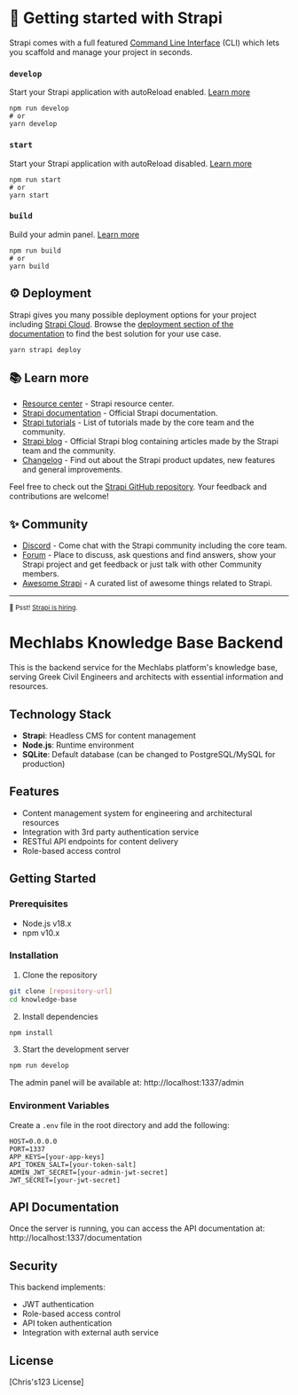 # 🚀 Getting started with Strapi

Strapi comes with a full featured [Command Line Interface](https://docs.strapi.io/dev-docs/cli) (CLI) which lets you scaffold and manage your project in seconds.

### `develop`

Start your Strapi application with autoReload enabled. [Learn more](https://docs.strapi.io/dev-docs/cli#strapi-develop)

```
npm run develop
# or
yarn develop
```

### `start`

Start your Strapi application with autoReload disabled. [Learn more](https://docs.strapi.io/dev-docs/cli#strapi-start)

```
npm run start
# or
yarn start
```

### `build`

Build your admin panel. [Learn more](https://docs.strapi.io/dev-docs/cli#strapi-build)

```
npm run build
# or
yarn build
```

## ⚙️ Deployment

Strapi gives you many possible deployment options for your project including [Strapi Cloud](https://cloud.strapi.io). Browse the [deployment section of the documentation](https://docs.strapi.io/dev-docs/deployment) to find the best solution for your use case.

```
yarn strapi deploy
```

## 📚 Learn more

- [Resource center](https://strapi.io/resource-center) - Strapi resource center.
- [Strapi documentation](https://docs.strapi.io) - Official Strapi documentation.
- [Strapi tutorials](https://strapi.io/tutorials) - List of tutorials made by the core team and the community.
- [Strapi blog](https://strapi.io/blog) - Official Strapi blog containing articles made by the Strapi team and the community.
- [Changelog](https://strapi.io/changelog) - Find out about the Strapi product updates, new features and general improvements.

Feel free to check out the [Strapi GitHub repository](https://github.com/strapi/strapi). Your feedback and contributions are welcome!

## ✨ Community

- [Discord](https://discord.strapi.io) - Come chat with the Strapi community including the core team.
- [Forum](https://forum.strapi.io/) - Place to discuss, ask questions and find answers, show your Strapi project and get feedback or just talk with other Community members.
- [Awesome Strapi](https://github.com/strapi/awesome-strapi) - A curated list of awesome things related to Strapi.

---

<sub>🤫 Psst! [Strapi is hiring](https://strapi.io/careers).</sub>

# Mechlabs Knowledge Base Backend

This is the backend service for the Mechlabs platform's knowledge base, serving Greek Civil Engineers and architects with essential information and resources.

## Technology Stack

- **Strapi**: Headless CMS for content management
- **Node.js**: Runtime environment
- **SQLite**: Default database (can be changed to PostgreSQL/MySQL for production)

## Features

- Content management system for engineering and architectural resources
- Integration with 3rd party authentication service
- RESTful API endpoints for content delivery
- Role-based access control

## Getting Started

### Prerequisites

- Node.js v18.x
- npm v10.x

### Installation

1. Clone the repository
```bash
git clone [repository-url]
cd knowledge-base
```

2. Install dependencies
```bash
npm install
```

3. Start the development server
```bash
npm run develop
```

The admin panel will be available at: http://localhost:1337/admin

### Environment Variables

Create a `.env` file in the root directory and add the following:

```env
HOST=0.0.0.0
PORT=1337
APP_KEYS=[your-app-keys]
API_TOKEN_SALT=[your-token-salt]
ADMIN_JWT_SECRET=[your-admin-jwt-secret]
JWT_SECRET=[your-jwt-secret]
```

## API Documentation

Once the server is running, you can access the API documentation at:
http://localhost:1337/documentation

## Security

This backend implements:
- JWT authentication
- Role-based access control
- API token authentication
- Integration with external auth service

## License

[Chris's123 License]
